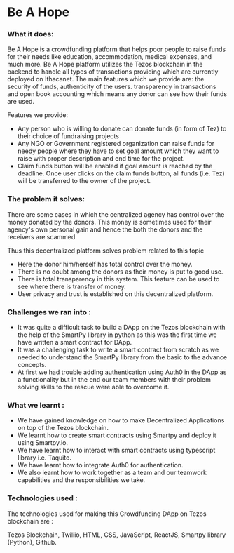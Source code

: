 # Be A Hope 

### What it does:

Be A Hope is a crowdfunding platform that helps poor people to raise funds for their needs like education, accommodation, medical expenses, and much more. Be A Hope platform utilizes the Tezos blockchain in the backend to handle all types of transactions providing which are currently deployed on Ithacanet. The main features which we provide are: the security of funds, authenticity of the users. transparency in transactions and open book accounting which means any donor can see how their funds are used.

Features we provide:

- Any person who is willing to donate can donate funds (in form of Tez) to their choice of fundraising projects
- Any NGO or Government registered organization can raise funds for needy people where they have to set goal amount which they want to raise with proper description and end time for the project.
- Claim funds button will be enabled if goal amount is reached by the deadline.  Once user clicks on the claim funds button, all funds (i.e. Tez) will be transferred to the owner of the project.

### The problem it solves:

There are some cases in which the centralized agency has control over the money donated by the donors. This money is sometimes used for their agency's own personal gain and hence the both the donors and the receivers are scammed. 

Thus this decentralized platform solves problem related to this topic

- Here the donor him/herself has total control over the money.
- There is no doubt among the donors as their money is put to good use.
- There is total transparency in this system. This feature can be used to see where there is transfer of money.
- User privacy and trust is established on this decentralized platform.

### Challenges we ran into :

- It was quite a difficult task to build a DApp on the Tezos blockchain with the help of the SmartPy library in python as this was the first time we have written a smart contract for DApp.
- It was a challenging task to write a smart contract from scratch as we needed to understand the SmartPy library from the basic to the advance concepts.
- At first we had trouble adding authentication using Auth0 in the DApp as a functionality but in the end our team members with their problem solving skills to the rescue were able to overcome it.

### What we learnt :

- We have gained knowledge on how to make Decentralized Applications on top of the Tezos blockchain.
- We learnt how to create smart contracts using Smartpy and deploy it using Smartpy.io.
- We have learnt how to interact with smart contracts using typescript library i.e. Taquito.
- We have learnt how to integrate Auth0 for authentication.
- We also learnt how to work together as a team and our teamwork capabilities and the responsibilities we take.

### Technologies used :

The technologies used for making this Crowdfunding DApp on Tezos blockchain are :

Tezos Blockchain, Twiliio,  HTML, CSS, JavaScript, ReactJS, Smartpy library (Python), Github.
